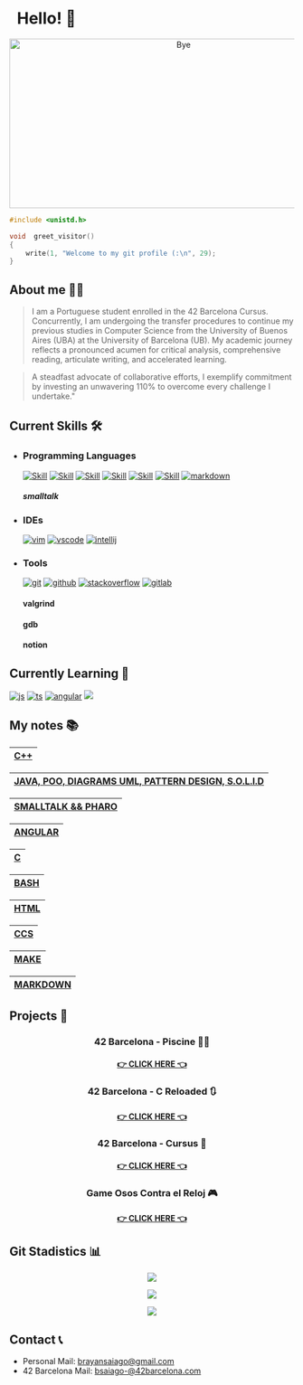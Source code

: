 
# &nbsp; Hello! 👋

<p align="center">
  <img src = "https://github.com/brayans22/brayans22/assets/90729742/eef81ccf-feec-487f-a093-61d6099544fe" 
       alt = "Bye" width = "600" height = "300">
</p>

```c
#include <unistd.h>

void  greet_visitor()
{
    write(1, "Welcome to my git profile (:\n", 29);
}
```

## About me 🕵️‍♂️
> I am a Portuguese student enrolled in the 42 Barcelona Cursus. Concurrently, 
> I am undergoing the transfer procedures to continue my previous studies in 
> Computer Science from the University of Buenos Aires (UBA) at the University 
> of Barcelona (UB). My academic journey reflects a pronounced acumen for critical 
> analysis, comprehensive reading, articulate writing, and accelerated learning.

> A steadfast advocate of collaborative efforts, I exemplify commitment by investing 
> an unwavering 110% to overcome every challenge I undertake."


## Current Skills 🛠️

- ### Programming Languages
  
  [![Skill](https://skillicons.dev/icons?i=c)](https://skillicons.dev)
  [![Skill](https://skillicons.dev/icons?i=cpp)](https://skillicons.dev)
  [![Skill](https://skillicons.dev/icons?i=java)](https://skillicons.dev)
  [![Skill](https://skillicons.dev/icons?i=bash)](https://skillicons.dev)
  [![Skill](https://skillicons.dev/icons?i=html)](https://skillicons.dev)
  [![Skill](https://skillicons.dev/icons?i=css)](https://skillicons.dev)
  [![markdown](https://skillicons.dev/icons?i=md)](https://skillicons.dev)
  ##### smalltalk

- ### IDEs
  
  [![vim](https://skillicons.dev/icons?i=vim)](https://skillicons.dev)
  [![vscode](https://skillicons.dev/icons?i=vscode)](https://skillicons.dev)
  [![intellij](https://skillicons.dev/icons?i=idea)](https://skillicons.dev)

- ### Tools

  [![git](https://skillicons.dev/icons?i=git)](https://skillicons.dev)
  [![github](https://skillicons.dev/icons?i=github)](https://skillicons.dev)
  [![stackoverflow](https://skillicons.dev/icons?i=stackoverflow)](https://skillicons.dev)
  [![gitlab](https://skillicons.dev/icons?i=gitlab)](https://skillicons.dev)
  #### valgrind
  #### gdb
  #### notion

## Currently Learning 📖
[![js](https://skillicons.dev/icons?i=angular)](https://skillicons.dev)
[![ts](https://skillicons.dev/icons?i=js)](https://skillicons.dev)
[![angular](https://skillicons.dev/icons?i=ts)](https://skillicons.dev)
[![](https://skillicons.dev/icons?i=docker)](https://skillicons.dev)


## My notes 📚
|[C++ ](https://brayan-saiago.notion.site/RESUMEN-C-e3422d48ac5b480f87a29c29f11a6c33?pvs=4)|
|:--|

|[JAVA, POO, DIAGRAMS UML, PATTERN DESIGN, S.O.L.I.D ](https://brayan-saiago.notion.site/RESUMEN-JAVA-5b500e5fb22c4b37bf2cdee216500cf8?pvs=4)|
|:--|

|[SMALLTALK && PHARO ](https://brayan-saiago.notion.site/RESUMEN-JAVA-5b500e5fb22c4b37bf2cdee216500cf8?pvs=4)|
|:--|

|[ANGULAR ](https://brayan-saiago.notion.site/RESUMEN-JAVA-5b500e5fb22c4b37bf2cdee216500cf8?pvs=4)|
|:--|

|[C ](https://brayan-saiago.notion.site/MAKEFILE-831ef4e3ad084f56a2945251233679a7?pvs=4)|
|:--|

|[BASH ](https://brayan-saiago.notion.site/Bash-c5b9ba211e344b1586366f3fe2cc84b9?pvs=4)|
|:--|

|[HTML ](https://brayan-saiago.notion.site/HTML5-9f7de2d6f9c34a9a8289487dd6cd1ea1?pvs=4)|
|:--|

|[CCS ](https://brayan-saiago.notion.site/CSS-11ecc071f300442ea54c6eff25951f65?pvs=4)|
|:--|

|[MAKE ](https://brayan-saiago.notion.site/MAKEFILE-831ef4e3ad084f56a2945251233679a7?pvs=4)|
|:--|

|[MARKDOWN ](https://www.w3schools.io/file/markdown-css/)|
|:--|

## Projects 📁

<h3 align="center">
       42 Barcelona - Piscine 🏊‍♂️
</h3>

<h4 align="center">
       <a href="https://github.com/brayans22/42-Campus-Barcelona/tree/main/Piscine">
              👉 CLICK HERE 👈
       </a>
</h4>

<h3 align="center">
       42 Barcelona - C Reloaded 🔃
</h3>

<h4 align="center">
       <a href="https://github.com/brayans22/42-Campus-Barcelona/tree/main/C%20Piscine%20Reloaded">
              👉 CLICK HERE 👈
       </a>
</h4>

<h3 align="center">
       42 Barcelona - Cursus 🚧  
</h3>

<h4 align="center">
       <a href="https://github.com/brayans22/42-Campus-Barcelona/tree/main/Cursus">
              👉 CLICK HERE 👈
       </a>
</h4>

<h3 align="center">
        Game Osos Contra el Reloj  🎮
</h3>

<h4 align="center">
       <a href="https://github.com/brayans22/Osos-contra-el-reloj">
              👉 CLICK HERE 👈
       </a>
</h4>

## Git Stadistics 📊

<p align="center">
       <a href="https://github.com/brayans22">
              <img src="https://github-readme-stats.vercel.app/api?username=brayans22&show_icons=true&hide_border=true" />
       </a>
</p>

<p align="center">
       <a href="https://github.com/brayans22">
          <img align="center" src="https://github-readme-stats.vercel.app/api/top-langs/?username=brayans22&layout=compact" />
       </a>
</p>

<p align="center">
       <a href="https://github.com/brayans22">
              <img align="center"src="https://komarev.com/ghpvc/?username=brayans22&style=flat-square" />
       </a>
</p>

## Contact 📞

- Personal Mail: <brayansaiago@gmail.com>
- 42 Barcelona Mail: <bsaiago-@42barcelona.com>
